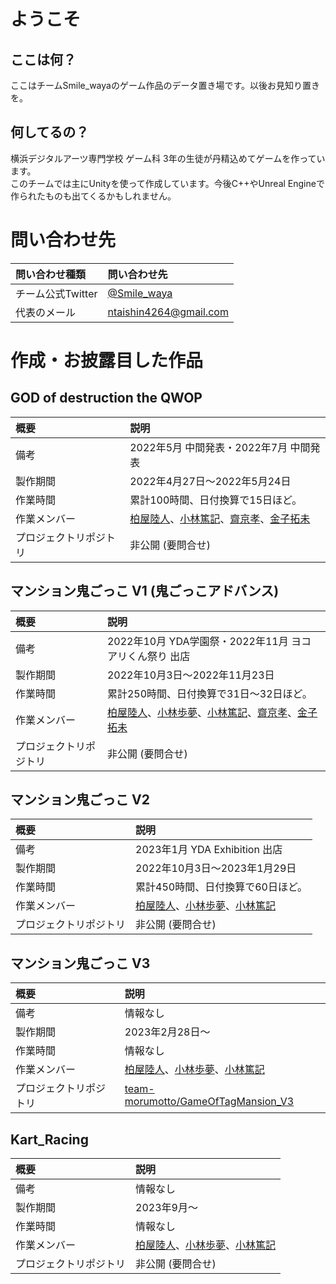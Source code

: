 # ようこそ

## ここは何？
ここはチームSmile_wayaのゲーム作品のデータ置き場です。以後お見知り置きを。

## 何してるの？
横浜デジタルアーツ専門学校 ゲーム科 3年の生徒が丹精込めてゲームを作っています。  
このチームでは主にUnityを使って作成しています。今後C++やUnreal Engineで作られたものも出てくるかもしれません。

# 問い合わせ先
| 問い合わせ種類 | 問い合わせ先 |
| :--- | :--- |
| チーム公式Twitter | [@Smile_waya](https://twitter.com/Smile_waya) |
| 代表のメール      | [ntaishin4264@gmail.com](<mailto:ntaishin4264@gmail.com>) |

# 作成・お披露目した作品

## GOD of destruction the QWOP
| 概要 | 説明 |
| :--- | :--- |
| 備考 | 2022年5月 中間発表・2022年7月 中間発表 |
| 製作期間 | 2022年4月27日～2022年5月24日 |
| 作業時間 | 累計100時間、日付換算で15日ほど。 |
| 作業メンバー | [柏屋陸人](https://github.com/waya0125)、[小林篤記](https://github.com/aki2772)、[齋京孝](https://github.com/YoutaAikawa)、[金子拓未](https://github.com/setuna034) |
| プロジェクトリポジトリ | 非公開 (要問合せ) |

## マンション鬼ごっこ V1 (鬼ごっこアドバンス)
| 概要 | 説明 |
| :--- | :--- |
| 備考 | 2022年10月 YDA学園祭・2022年11月 ヨコアリくん祭り 出店 |
| 製作期間 | 2022年10月3日～2022年11月23日 |
| 作業時間 | 累計250時間、日付換算で31日～32日ほど。 |
| 作業メンバー | [柏屋陸人](https://github.com/waya0125)、[小林歩夢](https://github.com/fuchinosuke)、[小林篤記](https://github.com/aki2772)、[齋京孝](https://github.com/YoutaAikawa)、[金子拓未](https://github.com/setuna034) |
| プロジェクトリポジトリ | 非公開 (要問合せ) |

## マンション鬼ごっこ V2
| 概要 | 説明 |
| :--- | :--- |
| 備考 | 2023年1月 YDA Exhibition 出店 |
| 製作期間 | 2022年10月3日～2023年1月29日 |
| 作業時間 | 累計450時間、日付換算で60日ほど。 |
| 作業メンバー | [柏屋陸人](https://github.com/waya0125)、[小林歩夢](https://github.com/fuchinosuke)、[小林篤記](https://github.com/aki2772) |
| プロジェクトリポジトリ | 非公開 (要問合せ) |

## マンション鬼ごっこ V3
| 概要 | 説明 |
| :--- | :--- |
| 備考 | 情報なし |
| 製作期間 | 2023年2月28日～ |
| 作業時間 | 情報なし |
| 作業メンバー | [柏屋陸人](https://github.com/waya0125)、[小林歩夢](https://github.com/fuchinosuke)、[小林篤記](https://github.com/aki2772) |
| プロジェクトリポジトリ | [team-morumotto/GameOfTagMansion_V3](https://github.com/team-morumotto/GameOfTagMansion_V3) |

## Kart_Racing
| 概要 | 説明 |
| :--- | :--- |
| 備考 | 情報なし |
| 製作期間 | 2023年9月～ |
| 作業時間 | 情報なし |
| 作業メンバー | [柏屋陸人](https://github.com/waya0125)、[小林歩夢](https://github.com/fuchinosuke)、[小林篤記](https://github.com/aki2772) |
| プロジェクトリポジトリ | 非公開 (要問合せ) |
